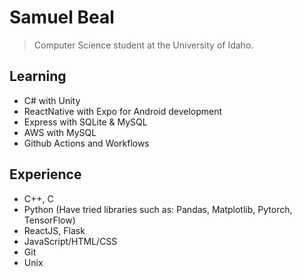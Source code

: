 # Samuel Beal
> Computer Science student at the University of Idaho.
## Learning
- C# with Unity
- ReactNative with Expo for Android development
- Express with SQLite & MySQL
- AWS with MySQL
- Github Actions and Workflows

## Experience
- C++, C 
- Python (Have tried libraries such as: Pandas, Matplotlib, Pytorch, TensorFlow)
- ReactJS, Flask
- JavaScript/HTML/CSS
- Git
- Unix
